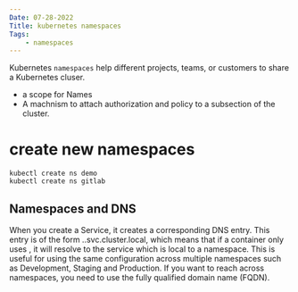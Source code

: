 ```yaml
---
Date: 07-28-2022
Title: kubernetes namespaces
Tags:
    - namespaces
---
```

Kubernetes `namespaces` help different projects, teams, or customers to share a Kubernetes cluser.

* a scope for Names
* A machnism to attach authorization and policy to a subsection of the cluster.


# create new namespaces

```
kubectl create ns demo
kubectl create ns gitlab
```

## Namespaces and DNS
When you create a Service, it creates a corresponding DNS entry. This entry is of the form <service-name>.<namespace-name>.svc.cluster.local, which means that if a container only uses <service-name>, it will resolve to the service which is local to a namespace. This is useful for using the same configuration across multiple namespaces such as Development, Staging and Production. If you want to reach across namespaces, you need to use the fully qualified domain name (FQDN).